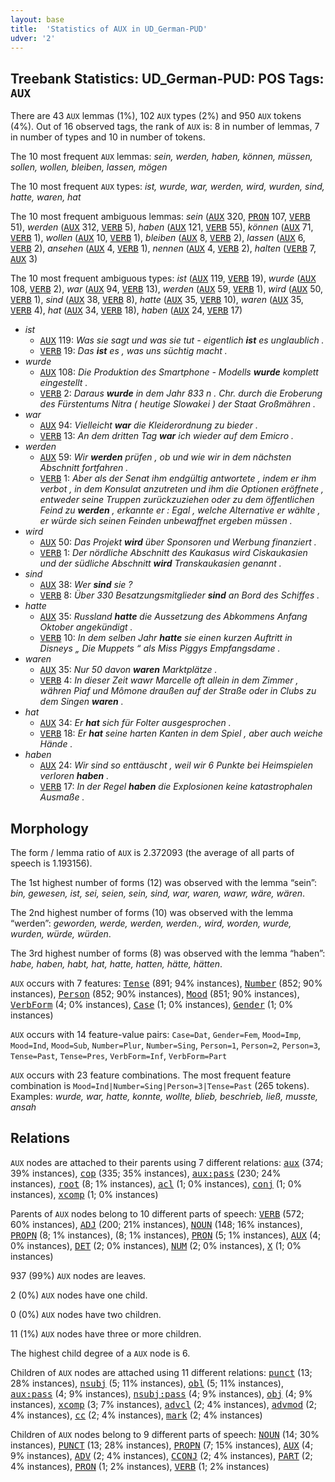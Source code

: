 ```yaml
---
layout: base
title:  'Statistics of AUX in UD_German-PUD'
udver: '2'
---
```


## Treebank Statistics: UD_German-PUD: POS Tags: `AUX`

There are 43 `AUX` lemmas (1%), 102 `AUX` types (2%) and 950 `AUX` tokens (4%).
Out of 16 observed tags, the rank of `AUX` is: 8 in number of lemmas, 7 in number of types and 10 in number of tokens.

The 10 most frequent `AUX` lemmas: <em>sein, werden, haben, können, müssen, sollen, wollen, bleiben, lassen, mögen</em>

The 10 most frequent `AUX` types:  <em>ist, wurde, war, werden, wird, wurden, sind, hatte, waren, hat</em>

The 10 most frequent ambiguous lemmas: <em>sein</em> (<tt><a href="de_pud-pos-AUX.html">AUX</a></tt> 320, <tt><a href="de_pud-pos-PRON.html">PRON</a></tt> 107, <tt><a href="de_pud-pos-VERB.html">VERB</a></tt> 51), <em>werden</em> (<tt><a href="de_pud-pos-AUX.html">AUX</a></tt> 312, <tt><a href="de_pud-pos-VERB.html">VERB</a></tt> 5), <em>haben</em> (<tt><a href="de_pud-pos-AUX.html">AUX</a></tt> 121, <tt><a href="de_pud-pos-VERB.html">VERB</a></tt> 55), <em>können</em> (<tt><a href="de_pud-pos-AUX.html">AUX</a></tt> 71, <tt><a href="de_pud-pos-VERB.html">VERB</a></tt> 1), <em>wollen</em> (<tt><a href="de_pud-pos-AUX.html">AUX</a></tt> 10, <tt><a href="de_pud-pos-VERB.html">VERB</a></tt> 1), <em>bleiben</em> (<tt><a href="de_pud-pos-AUX.html">AUX</a></tt> 8, <tt><a href="de_pud-pos-VERB.html">VERB</a></tt> 2), <em>lassen</em> (<tt><a href="de_pud-pos-AUX.html">AUX</a></tt> 6, <tt><a href="de_pud-pos-VERB.html">VERB</a></tt> 2), <em>ansehen</em> (<tt><a href="de_pud-pos-AUX.html">AUX</a></tt> 4, <tt><a href="de_pud-pos-VERB.html">VERB</a></tt> 1), <em>nennen</em> (<tt><a href="de_pud-pos-AUX.html">AUX</a></tt> 4, <tt><a href="de_pud-pos-VERB.html">VERB</a></tt> 2), <em>halten</em> (<tt><a href="de_pud-pos-VERB.html">VERB</a></tt> 7, <tt><a href="de_pud-pos-AUX.html">AUX</a></tt> 3)

The 10 most frequent ambiguous types:  <em>ist</em> (<tt><a href="de_pud-pos-AUX.html">AUX</a></tt> 119, <tt><a href="de_pud-pos-VERB.html">VERB</a></tt> 19), <em>wurde</em> (<tt><a href="de_pud-pos-AUX.html">AUX</a></tt> 108, <tt><a href="de_pud-pos-VERB.html">VERB</a></tt> 2), <em>war</em> (<tt><a href="de_pud-pos-AUX.html">AUX</a></tt> 94, <tt><a href="de_pud-pos-VERB.html">VERB</a></tt> 13), <em>werden</em> (<tt><a href="de_pud-pos-AUX.html">AUX</a></tt> 59, <tt><a href="de_pud-pos-VERB.html">VERB</a></tt> 1), <em>wird</em> (<tt><a href="de_pud-pos-AUX.html">AUX</a></tt> 50, <tt><a href="de_pud-pos-VERB.html">VERB</a></tt> 1), <em>sind</em> (<tt><a href="de_pud-pos-AUX.html">AUX</a></tt> 38, <tt><a href="de_pud-pos-VERB.html">VERB</a></tt> 8), <em>hatte</em> (<tt><a href="de_pud-pos-AUX.html">AUX</a></tt> 35, <tt><a href="de_pud-pos-VERB.html">VERB</a></tt> 10), <em>waren</em> (<tt><a href="de_pud-pos-AUX.html">AUX</a></tt> 35, <tt><a href="de_pud-pos-VERB.html">VERB</a></tt> 4), <em>hat</em> (<tt><a href="de_pud-pos-AUX.html">AUX</a></tt> 34, <tt><a href="de_pud-pos-VERB.html">VERB</a></tt> 18), <em>haben</em> (<tt><a href="de_pud-pos-AUX.html">AUX</a></tt> 24, <tt><a href="de_pud-pos-VERB.html">VERB</a></tt> 17)


* <em>ist</em>
  * <tt><a href="de_pud-pos-AUX.html">AUX</a></tt> 119: <em>Was sie sagt und was sie tut - eigentlich <b>ist</b> es unglaublich .</em>
  * <tt><a href="de_pud-pos-VERB.html">VERB</a></tt> 19: <em>Das <b>ist</b> es , was uns süchtig macht .</em>
* <em>wurde</em>
  * <tt><a href="de_pud-pos-AUX.html">AUX</a></tt> 108: <em>Die Produktion des Smartphone - Modells <b>wurde</b> komplett eingestellt .</em>
  * <tt><a href="de_pud-pos-VERB.html">VERB</a></tt> 2: <em>Daraus <b>wurde</b> in dem Jahr 833 n . Chr. durch die Eroberung des Fürstentums Nitra ( heutige Slowakei ) der Staat Großmähren .</em>
* <em>war</em>
  * <tt><a href="de_pud-pos-AUX.html">AUX</a></tt> 94: <em>Vielleicht <b>war</b> die Kleiderordnung zu bieder .</em>
  * <tt><a href="de_pud-pos-VERB.html">VERB</a></tt> 13: <em>An dem dritten Tag <b>war</b> ich wieder auf dem Emicro .</em>
* <em>werden</em>
  * <tt><a href="de_pud-pos-AUX.html">AUX</a></tt> 59: <em>Wir <b>werden</b> prüfen , ob und wie wir in dem nächsten Abschnitt fortfahren .</em>
  * <tt><a href="de_pud-pos-VERB.html">VERB</a></tt> 1: <em>Aber als der Senat ihm endgültig antwortete , indem er ihm verbot , in dem Konsulat anzutreten und ihm die Optionen eröffnete , entweder seine Truppen zurückzuziehen oder zu dem öffentlichen Feind zu <b>werden</b> , erkannte er : Egal , welche Alternative er wählte , er würde sich seinen Feinden unbewaffnet ergeben müssen .</em>
* <em>wird</em>
  * <tt><a href="de_pud-pos-AUX.html">AUX</a></tt> 50: <em>Das Projekt <b>wird</b> über Sponsoren und Werbung finanziert .</em>
  * <tt><a href="de_pud-pos-VERB.html">VERB</a></tt> 1: <em>Der nördliche Abschnitt des Kaukasus wird Ciskaukasien und der südliche Abschnitt <b>wird</b> Transkaukasien genannt .</em>
* <em>sind</em>
  * <tt><a href="de_pud-pos-AUX.html">AUX</a></tt> 38: <em>Wer <b>sind</b> sie ?</em>
  * <tt><a href="de_pud-pos-VERB.html">VERB</a></tt> 8: <em>Über 330 Besatzungsmitglieder <b>sind</b> an Bord des Schiffes .</em>
* <em>hatte</em>
  * <tt><a href="de_pud-pos-AUX.html">AUX</a></tt> 35: <em>Russland <b>hatte</b> die Aussetzung des Abkommens Anfang Oktober angekündigt .</em>
  * <tt><a href="de_pud-pos-VERB.html">VERB</a></tt> 10: <em>In dem selben Jahr <b>hatte</b> sie einen kurzen Auftritt in Disneys „ Die Muppets “ als Miss Piggys Empfangsdame .</em>
* <em>waren</em>
  * <tt><a href="de_pud-pos-AUX.html">AUX</a></tt> 35: <em>Nur 50 davon <b>waren</b> Marktplätze .</em>
  * <tt><a href="de_pud-pos-VERB.html">VERB</a></tt> 4: <em>In dieser Zeit wawr Marcelle oft allein in dem Zimmer , währen Piaf und Mômone draußen auf der Straße oder in Clubs zu dem Singen <b>waren</b> .</em>
* <em>hat</em>
  * <tt><a href="de_pud-pos-AUX.html">AUX</a></tt> 34: <em>Er <b>hat</b> sich für Folter ausgesprochen .</em>
  * <tt><a href="de_pud-pos-VERB.html">VERB</a></tt> 18: <em>Er <b>hat</b> seine harten Kanten in dem Spiel , aber auch weiche Hände .</em>
* <em>haben</em>
  * <tt><a href="de_pud-pos-AUX.html">AUX</a></tt> 24: <em>Wir sind so enttäuscht , weil wir 6 Punkte bei Heimspielen verloren <b>haben</b> .</em>
  * <tt><a href="de_pud-pos-VERB.html">VERB</a></tt> 17: <em>In der Regel <b>haben</b> die Explosionen keine katastrophalen Ausmaße .</em>

## Morphology

The form / lemma ratio of `AUX` is 2.372093 (the average of all parts of speech is 1.193156).

The 1st highest number of forms (12) was observed with the lemma “sein”: <em>bin, gewesen, ist, sei, seien, sein, sind, war, waren, wawr, wäre, wären</em>.

The 2nd highest number of forms (10) was observed with the lemma “werden”: <em>geworden, werde, werden, werden., wird, worden, wurde, wurden, würde, würden</em>.

The 3rd highest number of forms (8) was observed with the lemma “haben”: <em>habe, haben, habt, hat, hatte, hatten, hätte, hätten</em>.

`AUX` occurs with 7 features: <tt><a href="de_pud-feat-Tense.html">Tense</a></tt> (891; 94% instances), <tt><a href="de_pud-feat-Number.html">Number</a></tt> (852; 90% instances), <tt><a href="de_pud-feat-Person.html">Person</a></tt> (852; 90% instances), <tt><a href="de_pud-feat-Mood.html">Mood</a></tt> (851; 90% instances), <tt><a href="de_pud-feat-VerbForm.html">VerbForm</a></tt> (4; 0% instances), <tt><a href="de_pud-feat-Case.html">Case</a></tt> (1; 0% instances), <tt><a href="de_pud-feat-Gender.html">Gender</a></tt> (1; 0% instances)

`AUX` occurs with 14 feature-value pairs: `Case=Dat`, `Gender=Fem`, `Mood=Imp`, `Mood=Ind`, `Mood=Sub`, `Number=Plur`, `Number=Sing`, `Person=1`, `Person=2`, `Person=3`, `Tense=Past`, `Tense=Pres`, `VerbForm=Inf`, `VerbForm=Part`

`AUX` occurs with 23 feature combinations.
The most frequent feature combination is `Mood=Ind|Number=Sing|Person=3|Tense=Past` (265 tokens).
Examples: <em>wurde, war, hatte, konnte, wollte, blieb, beschrieb, ließ, musste, ansah</em>


## Relations

`AUX` nodes are attached to their parents using 7 different relations: <tt><a href="de_pud-dep-aux.html">aux</a></tt> (374; 39% instances), <tt><a href="de_pud-dep-cop.html">cop</a></tt> (335; 35% instances), <tt><a href="de_pud-dep-aux-pass.html">aux:pass</a></tt> (230; 24% instances), <tt><a href="de_pud-dep-root.html">root</a></tt> (8; 1% instances), <tt><a href="de_pud-dep-acl.html">acl</a></tt> (1; 0% instances), <tt><a href="de_pud-dep-conj.html">conj</a></tt> (1; 0% instances), <tt><a href="de_pud-dep-xcomp.html">xcomp</a></tt> (1; 0% instances)

Parents of `AUX` nodes belong to 10 different parts of speech: <tt><a href="de_pud-pos-VERB.html">VERB</a></tt> (572; 60% instances), <tt><a href="de_pud-pos-ADJ.html">ADJ</a></tt> (200; 21% instances), <tt><a href="de_pud-pos-NOUN.html">NOUN</a></tt> (148; 16% instances), <tt><a href="de_pud-pos-PROPN.html">PROPN</a></tt> (8; 1% instances),  (8; 1% instances), <tt><a href="de_pud-pos-PRON.html">PRON</a></tt> (5; 1% instances), <tt><a href="de_pud-pos-AUX.html">AUX</a></tt> (4; 0% instances), <tt><a href="de_pud-pos-DET.html">DET</a></tt> (2; 0% instances), <tt><a href="de_pud-pos-NUM.html">NUM</a></tt> (2; 0% instances), <tt><a href="de_pud-pos-X.html">X</a></tt> (1; 0% instances)

937 (99%) `AUX` nodes are leaves.

2 (0%) `AUX` nodes have one child.

0 (0%) `AUX` nodes have two children.

11 (1%) `AUX` nodes have three or more children.

The highest child degree of a `AUX` node is 6.

Children of `AUX` nodes are attached using 11 different relations: <tt><a href="de_pud-dep-punct.html">punct</a></tt> (13; 28% instances), <tt><a href="de_pud-dep-nsubj.html">nsubj</a></tt> (5; 11% instances), <tt><a href="de_pud-dep-obl.html">obl</a></tt> (5; 11% instances), <tt><a href="de_pud-dep-aux-pass.html">aux:pass</a></tt> (4; 9% instances), <tt><a href="de_pud-dep-nsubj-pass.html">nsubj:pass</a></tt> (4; 9% instances), <tt><a href="de_pud-dep-obj.html">obj</a></tt> (4; 9% instances), <tt><a href="de_pud-dep-xcomp.html">xcomp</a></tt> (3; 7% instances), <tt><a href="de_pud-dep-advcl.html">advcl</a></tt> (2; 4% instances), <tt><a href="de_pud-dep-advmod.html">advmod</a></tt> (2; 4% instances), <tt><a href="de_pud-dep-cc.html">cc</a></tt> (2; 4% instances), <tt><a href="de_pud-dep-mark.html">mark</a></tt> (2; 4% instances)

Children of `AUX` nodes belong to 9 different parts of speech: <tt><a href="de_pud-pos-NOUN.html">NOUN</a></tt> (14; 30% instances), <tt><a href="de_pud-pos-PUNCT.html">PUNCT</a></tt> (13; 28% instances), <tt><a href="de_pud-pos-PROPN.html">PROPN</a></tt> (7; 15% instances), <tt><a href="de_pud-pos-AUX.html">AUX</a></tt> (4; 9% instances), <tt><a href="de_pud-pos-ADV.html">ADV</a></tt> (2; 4% instances), <tt><a href="de_pud-pos-CCONJ.html">CCONJ</a></tt> (2; 4% instances), <tt><a href="de_pud-pos-PART.html">PART</a></tt> (2; 4% instances), <tt><a href="de_pud-pos-PRON.html">PRON</a></tt> (1; 2% instances), <tt><a href="de_pud-pos-VERB.html">VERB</a></tt> (1; 2% instances)

